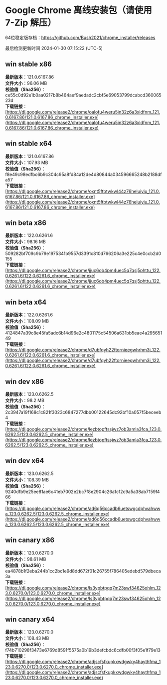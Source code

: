# Google Chrome 离线安装包（请使用 7-Zip 解压）
64位稳定版存档：<https://github.com/Bush2021/chrome_installer/releases>

最后检测更新时间
2024-01-30 07:15:22 (UTC-5)

## win stable x86
**最新版本**：121.0.6167.86  
**文件大小**：96.06 MB  
**校验值（Sha256）**：ce55c0d92e1b0aa0217b8b464aef9aedadc2cbf5e69053799dcabcd36006523d  
**下载链接**：[https://dl.google.com/release2/chrome/oalofu4weru5in32z6a3xldfnm_121.0.6167.86/121.0.6167.86_chrome_installer.exe](https://dl.google.com/release2/chrome/oalofu4weru5in32z6a3xldfnm_121.0.6167.86/121.0.6167.86_chrome_installer.exe)  

## win stable x64
**最新版本**：121.0.6167.86  
**文件大小**：107.93 MB  
**校验值（Sha256）**：f8e49c98edfbc6b9c304c95a8fd84a12de4d80844a034596665248b2188dfa57  
**下载链接**：[https://dl.google.com/release2/chrome/oxnt5ftbtwkwl44z76heluiyiu_121.0.6167.86/121.0.6167.86_chrome_installer.exe](https://dl.google.com/release2/chrome/oxnt5ftbtwkwl44z76heluiyiu_121.0.6167.86/121.0.6167.86_chrome_installer.exe)  

## win beta x86
**最新版本**：122.0.6261.6  
**文件大小**：98.16 MB  
**校验值（Sha256）**：509282bf709c9b79e1975341b9557d3391c810d766206a3e225c4e0ccb2d0155  
**下载链接**：[https://dl.google.com/release2/chrome/jjuc6ob4pm4uec5q7qsj5phttu_122.0.6261.6/122.0.6261.6_chrome_installer.exe](https://dl.google.com/release2/chrome/jjuc6ob4pm4uec5q7qsj5phttu_122.0.6261.6/122.0.6261.6_chrome_installer.exe)  

## win beta x64
**最新版本**：122.0.6261.6  
**文件大小**：108.09 MB  
**校验值（Sha256）**：4124847a39c8e45fa5adc6b14d96e2c4801175c54506a631bb5eae4a29565149  
**下载链接**：[https://dl.google.com/release2/chrome/d7ubfqyh22ftornieegwhrhm3i_122.0.6261.6/122.0.6261.6_chrome_installer.exe](https://dl.google.com/release2/chrome/d7ubfqyh22ftornieegwhrhm3i_122.0.6261.6/122.0.6261.6_chrome_installer.exe)  

## win dev x86
**最新版本**：123.0.6262.5  
**文件大小**：98.2 MB  
**校验值（Sha256）**：2c3947a19f168c1c821f3023c6847277dbb00122645dc92bf10a057f5beceeb4  
**下载链接**：[https://dl.google.com/release2/chrome/lezbtopftssjwz7ob3amla3fca_123.0.6262.5/123.0.6262.5_chrome_installer.exe](https://dl.google.com/release2/chrome/lezbtopftssjwz7ob3amla3fca_123.0.6262.5/123.0.6262.5_chrome_installer.exe)  

## win dev x64
**最新版本**：123.0.6262.5  
**文件大小**：108.39 MB  
**校验值（Sha256）**：9240dfb9e25ee81ae6c41eb7002e2bc7f8e2904c26a1c12c9a5a38ab7159f466  
**下载链接**：[https://dl.google.com/release2/chrome/ad6q56ccadb6uetswgcdphvahwwa_123.0.6262.5/123.0.6262.5_chrome_installer.exe](https://dl.google.com/release2/chrome/ad6q56ccadb6uetswgcdphvahwwa_123.0.6262.5/123.0.6262.5_chrome_installer.exe)  

## win canary x86
**最新版本**：123.0.6270.0  
**文件大小**：98.61 MB  
**校验值（Sha256）**：ea4878b1f2eba244b1cc2bc1e9d8dd672f01c26755f786405edebd579dbeca3a  
**下载链接**：[https://dl.google.com/release2/chrome/ls3ypbtpqq7m23swf34625ohlm_123.0.6270.0/123.0.6270.0_chrome_installer.exe](https://dl.google.com/release2/chrome/ls3ypbtpqq7m23swf34625ohlm_123.0.6270.0/123.0.6270.0_chrome_installer.exe)  

## win canary x64
**最新版本**：123.0.6270.0  
**文件大小**：108.43 MB  
**校验值（Sha256）**：f74b710298f3473e6769d8591f5575a0b19b3defcbdc6cdfb00f3f05e1f79e13  
**下载链接**：[https://dl.google.com/release2/chrome/adjscfsfkupkxwdgwky4haythfma_123.0.6270.0/123.0.6270.0_chrome_installer.exe](https://dl.google.com/release2/chrome/adjscfsfkupkxwdgwky4haythfma_123.0.6270.0/123.0.6270.0_chrome_installer.exe)  

